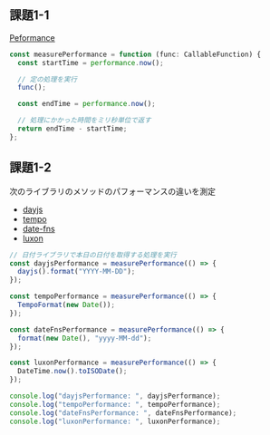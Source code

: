 ## 課題1-1
[Peformance](https://developer.mozilla.org/en-US/docs/Web/API/Performance)

```ts
const measurePerformance = function (func: CallableFunction) {
  const startTime = performance.now();

  // 定の処理を実行
  func();

  const endTime = performance.now();

  // 処理にかかった時間をミリ秒単位で返す
  return endTime - startTime;
};
```

## 課題1-2
次のライブラリのメソッドのパフォーマンスの違いを測定
- [dayjs](https://day.js.org/)
- [tempo](https://tempo.formkit.com/)
- [date-fns](https://date-fns.org/)
- [luxon](https://moment.github.io/luxon/api-docs/index.html)

```ts
// 日付ライブラリで本日の日付を取得する処理を実行
const dayjsPerformance = measurePerformance(() => {
  dayjs().format("YYYY-MM-DD");
});

const tempoPerformance = measurePerformance(() => {
  TempoFormat(new Date());
});

const dateFnsPerformance = measurePerformance(() => {
  format(new Date(), "yyyy-MM-dd");
});

const luxonPerformance = measurePerformance(() => {
  DateTime.now().toISODate();
});

console.log("dayjsPerformance: ", dayjsPerformance);
console.log("tempoPerformance: ", tempoPerformance);
console.log("dateFnsPerformance: ", dateFnsPerformance);
console.log("luxonPerformance: ", luxonPerformance);
```
